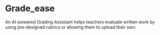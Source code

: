 # Grade_ease
An AI-powered Grading Assistant helps teachers evaluate written work by using pre-designed rubrics or allowing them to upload their own.
